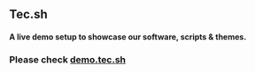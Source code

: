 ## Tec.sh

#### A live demo setup to showcase our software, scripts & themes. 

### Please check [demo.tec.sh](https://demo.tec.sh)

